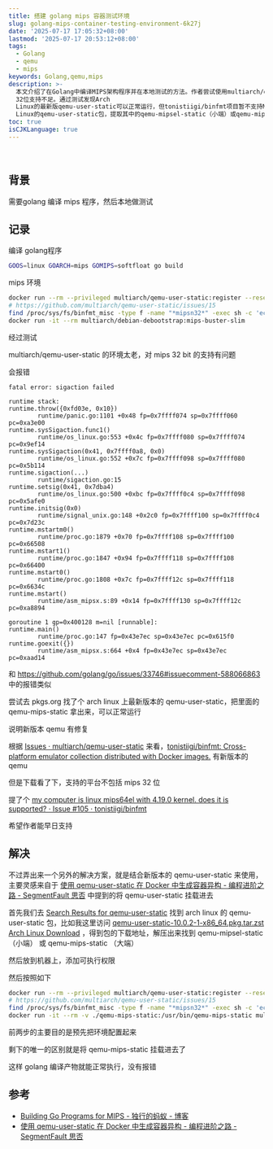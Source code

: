 ```yaml
---
title: 搭建 golang mips 容器测试环境
slug: golang-mips-container-testing-environment-6k27j
date: '2025-07-17 17:05:32+08:00'
lastmod: '2025-07-17 20:53:12+08:00'
tags:
  - Golang
  - qemu
  - mips
keywords: Golang,qemu,mips
description: >-
  本文介绍了在Golang中编译MIPS架构程序并在本地测试的方法。作者尝试使用multiarch/qemu-user-static容器环境时遇到兼容性问题，发现旧版本QEMU对MIPS
  32位支持不足。通过测试发现Arch
  Linux的最新版qemu-user-static可以正常运行，但tonistiigi/binfmt项目暂不支持MIPS 32位。最终解决方案是下载Arch
  Linux的qemu-user-static包，提取其中的qemu-mipsel-static（小端）或qemu-mips-static（大端）二进制文件挂载到容器中使用。
toc: true
isCJKLanguage: true
---
```






‍

## 背景

需要golang 编译 mips 程序，然后本地做测试

## 记录

编译 golang程序

```bash
GOOS=linux GOARCH=mips GOMIPS=softfloat go build
```

mips 环境

```bash
docker run --rm --privileged multiarch/qemu-user-static:register --reset
# https://github.com/multiarch/qemu-user-static/issues/15
find /proc/sys/fs/binfmt_misc -type f -name "*mipsn32*" -exec sh -c 'echo -1 > {}' \;
docker run -it --rm multiarch/debian-debootstrap:mips-buster-slim
```

经过测试

multiarch/qemu-user-static 的环境太老，对 mips 32 bit 的支持有问题

会报错

```plaintext
fatal error: sigaction failed

runtime stack:
runtime.throw({0xfd03e, 0x10})
        runtime/panic.go:1101 +0x48 fp=0x7ffff074 sp=0x7ffff060 pc=0xa3e00
runtime.sysSigaction.func1()
        runtime/os_linux.go:553 +0x4c fp=0x7ffff080 sp=0x7ffff074 pc=0x9ef14
runtime.sysSigaction(0x41, 0x7ffff0a8, 0x0)
        runtime/os_linux.go:552 +0x7c fp=0x7ffff098 sp=0x7ffff080 pc=0x5b114
runtime.sigaction(...)
        runtime/sigaction.go:15
runtime.setsig(0x41, 0x7dba4)
        runtime/os_linux.go:500 +0xbc fp=0x7ffff0c4 sp=0x7ffff098 pc=0x5afe0
runtime.initsig(0x0)
        runtime/signal_unix.go:148 +0x2c0 fp=0x7ffff100 sp=0x7ffff0c4 pc=0x7d23c
runtime.mstartm0()
        runtime/proc.go:1879 +0x70 fp=0x7ffff108 sp=0x7ffff100 pc=0x66508
runtime.mstart1()
        runtime/proc.go:1847 +0x94 fp=0x7ffff118 sp=0x7ffff108 pc=0x66400
runtime.mstart0()
        runtime/proc.go:1808 +0x7c fp=0x7ffff12c sp=0x7ffff118 pc=0x6634c
runtime.mstart()
        runtime/asm_mipsx.s:89 +0x14 fp=0x7ffff130 sp=0x7ffff12c pc=0xa8894

goroutine 1 gp=0x400128 m=nil [runnable]:
runtime.main()
        runtime/proc.go:147 fp=0x43e7ec sp=0x43e7ec pc=0x615f0
runtime.goexit({})
        runtime/asm_mipsx.s:664 +0x4 fp=0x43e7ec sp=0x43e7ec pc=0xaad14
```

和 https://github.com/golang/go/issues/33746#issuecomment-588066863 中的报错类似

尝试去 pkgs.org 找了个 arch linux 上最新版本的 qemu-user-static，把里面的 qemu-mips-static 拿出来，可以正常运行

说明新版本 qemu 有修复

根据 [Issues · multiarch/qemu-user-static](https://github.com/multiarch/qemu-user-static/issues/212) 来看，[tonistiigi/binfmt: Cross-platform emulator collection distributed with Docker images.](https://github.com/tonistiigi/binfmt) 有新版本的 qemu

但是下载看了下，支持的平台不包括 mips 32 位

提了个 [my computer is linux mips64el with 4.19.0 kernel. does it is supported? · Issue #105 · tonistiigi/binfmt](https://github.com/tonistiigi/binfmt/issues/255)

希望作者能早日支持

## 解决

不过弄出来一个另外的解决方案，就是结合新版本的 qemu-user-static 来使用，主要灵感来自于 [使用 qemu-user-static 在 Docker 中生成容器异构 - 编程进阶之路 - SegmentFault 思否](https://segmentfault.com/a/1190000045134048) 中提到的将 qemu-user-static 挂载进去

首先我们去 [Search Results for qemu-user-static](https://pkgs.org/search/?q=qemu-user-static) 找到 arch linux 的 qemu-user-static 包，比如我这里访问 [qemu-user-static-10.0.2-1-x86_64.pkg.tar.zst Arch Linux Download](https://archlinux.pkgs.org/rolling/archlinux-extra-x86_64/qemu-user-static-10.0.2-1-x86_64.pkg.tar.zst.html) ，得到包的下载地址，解压出来找到 qemu-mipsel-static（小端） 或 qemu-mips-static （大端）

然后放到机器上，添加可执行权限

然后按照如下

```bash
docker run --rm --privileged multiarch/qemu-user-static:register --reset
# https://github.com/multiarch/qemu-user-static/issues/15
find /proc/sys/fs/binfmt_misc -type f -name "*mipsn32*" -exec sh -c 'echo -1 > {}' \;
docker run -it --rm -v ./qemu-mips-static:/usr/bin/qemu-mips-static multiarch/debian-debootstrap:mips-buster-slim
```

前两步的主要目的是预先把环境配置起来

剩下的唯一的区别就是将 qemu-mips-static 挂载进去了

这样 golang 编译产物就能正常执行，没有报错

## 参考

- [Building Go Programs for MIPS - 独行的蚂蚁 - 博客](https://zyfdegh.github.io/post/202002-go-compile-for-mips/)
- [使用 qemu-user-static 在 Docker 中生成容器异构 - 编程进阶之路 - SegmentFault 思否](https://segmentfault.com/a/1190000045134048)
